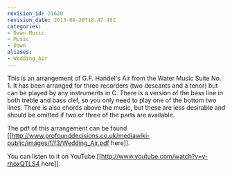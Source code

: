 ```yaml
---
revision_id: 21620
revision_date: 2013-08-28T18:47:49Z
categories:
- Dawn Music
- Music
- Dawn
aliases:
- Wedding_Air
---
```


This is an arrangement of G.F. Handel's Air from the Water Music Suite No. 1. It has been arranged for three recorders (two descants and a tenor) but can be played by any instruments in C. There is a version of the bass line in both treble and bass clef, so you only need to play one of the bottom two lines. There is also chords above the music, but these are less desirable and should be omitted if two or three of the parts are available. 

The pdf of this arrangement can be found [[http://www.profounddecisions.co.uk/mediawiki-public/images/f/f3/Wedding_Air.pdf here]]. 

You can listen to it on YouTube [[http://www.youtube.com/watch?v=y-rhoxQTLS4 here]]. 




